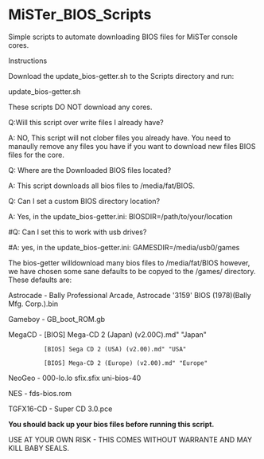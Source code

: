 # MiSTer_BIOS_Scripts 
Simple scripts to automate downloading BIOS files for MiSTer console cores.

Instructions

Download the update_bios-getter.sh to the Scripts directory and run:

update_bios-getter.sh

These scripts DO NOT download any cores. 

Q:Will this script over write files I already have?

A: NO, This script will not clober files you already have. You need to manaully remove any files you have if you want to download new files BIOS files for the core.

Q: Where are the Downloaded BIOS files located?

A: This script downloads all bios files to /media/fat/BIOS.

Q: Can I set a custom BIOS directory location?

A: Yes, in the update_bios-getter.ini: BIOSDIR=/path/to/your/location

#Q: Can I set this to work with usb drives?

#A: yes, in the update_bios-getter.ini: GAMESDIR=/media/usb0/games

The bios-getter willdownload many bios files to /media/fat/BIOS however, we have chosen some sane defaults to be copyed to the /games/<console> directory. These defaults are:
  
  Astrocade - Bally Professional Arcade, Astrocade '3159' BIOS (1978)(Bally Mfg. Corp.).bin
  
  Gameboy -   GB_boot_ROM.gb
  
  MegaCD -    [BIOS] Mega-CD 2 (Japan) (v2.00C).md" "Japan"
              
              [BIOS] Sega CD 2 (USA) (v2.00).md" "USA"
              
              [BIOS] Mega-CD 2 (Europe) (v2.00).md" "Europe"
 
 NeoGeo -     000-lo.lo
              sfix.sfix
              uni-bios-40
 
 NES -        fds-bios.rom
 
 TGFX16-CD -  Super CD 3.0.pce

**You should back up your bios files before running this script.**

USE AT YOUR OWN RISK - THIS COMES WITHOUT WARRANTE AND MAY KILL BABY SEALS.
